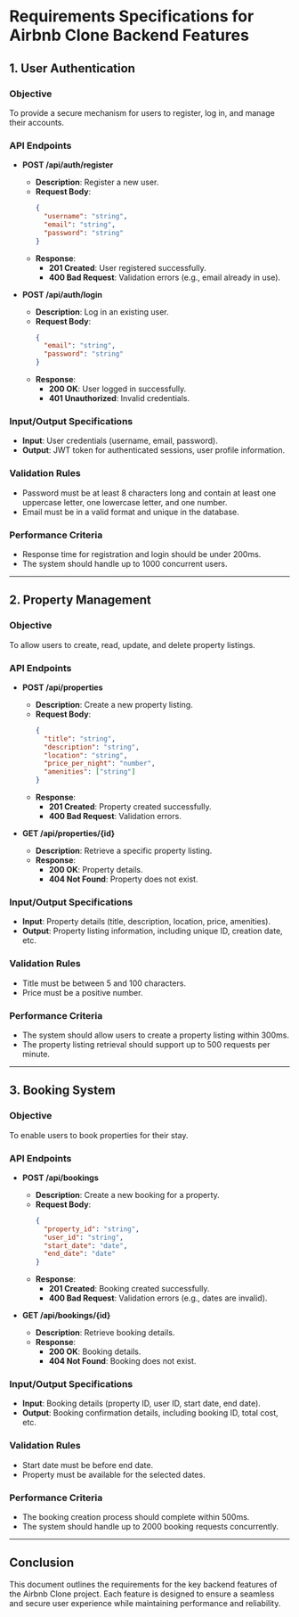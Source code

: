 # Requirements Specifications for Airbnb Clone Backend Features

## 1. User Authentication

### Objective
To provide a secure mechanism for users to register, log in, and manage their accounts.

### API Endpoints
- **POST /api/auth/register**
  - **Description**: Register a new user.
  - **Request Body**:
    ```json
    {
      "username": "string",
      "email": "string",
      "password": "string"
    }
    ```
  - **Response**:
    - **201 Created**: User registered successfully.
    - **400 Bad Request**: Validation errors (e.g., email already in use).

- **POST /api/auth/login**
  - **Description**: Log in an existing user.
  - **Request Body**:
    ```json
    {
      "email": "string",
      "password": "string"
    }
    ```
  - **Response**:
    - **200 OK**: User logged in successfully.
    - **401 Unauthorized**: Invalid credentials.

### Input/Output Specifications
- **Input**: User credentials (username, email, password).
- **Output**: JWT token for authenticated sessions, user profile information.

### Validation Rules
- Password must be at least 8 characters long and contain at least one uppercase letter, one lowercase letter, and one number.
- Email must be in a valid format and unique in the database.

### Performance Criteria
- Response time for registration and login should be under 200ms.
- The system should handle up to 1000 concurrent users.

---

## 2. Property Management

### Objective
To allow users to create, read, update, and delete property listings.

### API Endpoints
- **POST /api/properties**
  - **Description**: Create a new property listing.
  - **Request Body**:
    ```json
    {
      "title": "string",
      "description": "string",
      "location": "string",
      "price_per_night": "number",
      "amenities": ["string"]
    }
    ```
  - **Response**:
    - **201 Created**: Property created successfully.
    - **400 Bad Request**: Validation errors.

- **GET /api/properties/{id}**
  - **Description**: Retrieve a specific property listing.
  - **Response**:
    - **200 OK**: Property details.
    - **404 Not Found**: Property does not exist.

### Input/Output Specifications
- **Input**: Property details (title, description, location, price, amenities).
- **Output**: Property listing information, including unique ID, creation date, etc.

### Validation Rules
- Title must be between 5 and 100 characters.
- Price must be a positive number.

### Performance Criteria
- The system should allow users to create a property listing within 300ms.
- The property listing retrieval should support up to 500 requests per minute.

---

## 3. Booking System

### Objective
To enable users to book properties for their stay.

### API Endpoints
- **POST /api/bookings**
  - **Description**: Create a new booking for a property.
  - **Request Body**:
    ```json
    {
      "property_id": "string",
      "user_id": "string",
      "start_date": "date",
      "end_date": "date"
    }
    ```
  - **Response**:
    - **201 Created**: Booking created successfully.
    - **400 Bad Request**: Validation errors (e.g., dates are invalid).

- **GET /api/bookings/{id}**
  - **Description**: Retrieve booking details.
  - **Response**:
    - **200 OK**: Booking details.
    - **404 Not Found**: Booking does not exist.

### Input/Output Specifications
- **Input**: Booking details (property ID, user ID, start date, end date).
- **Output**: Booking confirmation details, including booking ID, total cost, etc.

### Validation Rules
- Start date must be before end date.
- Property must be available for the selected dates.

### Performance Criteria
- The booking creation process should complete within 500ms.
- The system should handle up to 2000 booking requests concurrently.

---

## Conclusion
This document outlines the requirements for the key backend features of the Airbnb Clone project. Each feature is designed to ensure a seamless and secure user experience while maintaining performance and reliability.
